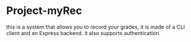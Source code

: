 # Project-myRec
this is a system that allows you to record your grades, it is made of a CLI client and an Express backend. it also supports authentication.
